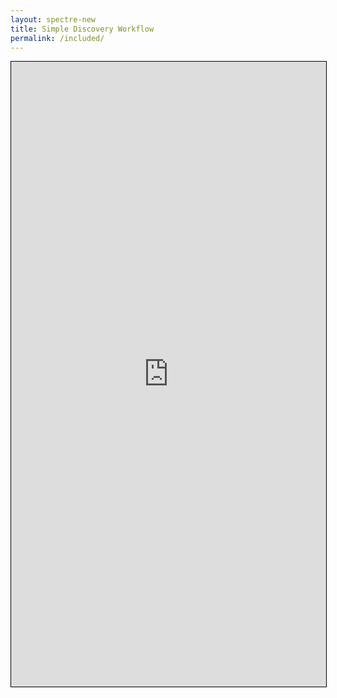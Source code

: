 ```yaml
---
layout: spectre-new
title: Simple Discovery Workflow
permalink: /included/
---
```


<p align="center"><iframe width="100%" height="1000" src="https://immunedynamics.io/Untitled" frameborder="0" style="border:1px solid black" allow="accelerometer; autoplay; clipboard-write; encrypted-media; gyroscope; picture-in-picture" allowfullscreen></iframe></p>
